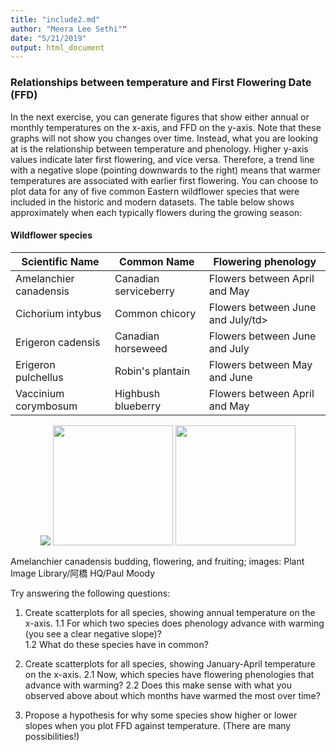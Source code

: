```yaml
---
title: "include2.md"
author: "Meera Lee Sethi""
date: "5/21/2019"
output: html_document
---
```


### Relationships between temperature and First Flowering Date (FFD)   
<p>
In the next exercise, you can generate figures that show either annual or monthly temperatures on the x-axis, and FFD on the y-axis. Note that these graphs will not show you changes over time. Instead, what you are looking at is the relationship between temperature and phenology. Higher y-axis values indicate later first flowering, and vice versa. Therefore, a trend line with a negative slope (pointing downwards to the right) means that warmer temperatures are associated with earlier first flowering. You can choose to plot data for any of five common Eastern wildflower species that were included in the historic and modern datasets. The table below shows approximately when each typically flowers during the growing season:    
<p>

<p>
<h4>Wildflower species</h4>
<div class="table-wrapper">
		<table>
        <thead>
            <tr>
                <th>Scientific Name</th>
                <th>Common Name</th>
                <th>Flowering phenology</th>
            </tr>
        </thead>
        <tbody>
            <tr>
                <td>Amelanchier canadensis</td>
                <td>Canadian serviceberry</td>
                <td>Flowers between April and May</td>
            </tr>
            <tr>
                <td>Cichorium intybus</td>
                <td>Common chicory</td>
                <td>Flowers between June and July/td>
            </tr>
            <tr>
                <td>Erigeron cadensis</td>
                <td>Canadian horseweed</td>
                <td>Flowers between June and July</td>
            </tr>
            <tr>
                <td>Erigeron pulchellus</td>
                <td>Robin's plantain</td>
                <td>Flowers between May and June</td>
            </tr>
            <tr>
                <td>Vaccinium corymbosum</td>
                <td>Highbush blueberry</td>
                <td>Flowers between April and May</td>
        </tbody>
        </table>
    </table>
</div>
</p>         

<p align="center">
<img src="http://faculty.washington.edu/lbuckley/wordpress/wp-content/uploads/2019/05/AC_bud.jpg">
<img src="http://faculty.washington.edu/lbuckley/wordpress/wp-content/uploads/2019/05/AC_flower.jpg" height="192">
<img src="http://faculty.washington.edu/lbuckley/wordpress/wp-content/uploads/2019/05/AC_fruit.jpg" height="192">
</p>
<figcaption>Amelanchier canadensis budding, flowering, and fruiting; images: Plant Image Library/阿橋 HQ/Paul Moody</figcaption>      
</p>    

Try answering the following questions:

1. Create scatterplots for all species, showing annual temperature on the x-axis.
    1.1 For which two species does phenology advance with warming (you see a clear negative slope)?   
    1.2 What do these species have in common?     
    
2. Create scatterplots for all species, showing January-April temperature on the x-axis.
    2.1 Now, which species have flowering phenologies that advance with warming?
    2.2 Does this make sense with what you observed above about which months have warmed the most over time?     

3. Propose a hypothesis for why some species show higher or lower slopes when you plot FFD against temperature. (There are many possibilities!)
